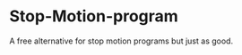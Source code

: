 Stop-Motion-program
===================

A free alternative for stop motion programs but just as good.
